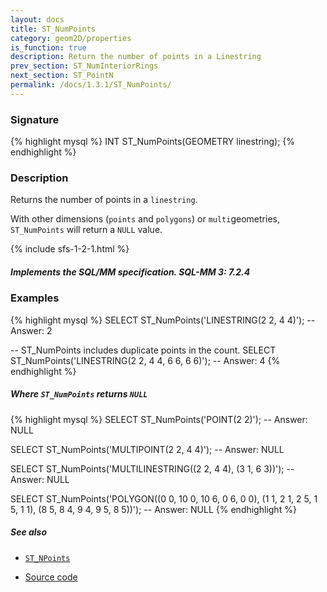 ```yaml
---
layout: docs
title: ST_NumPoints
category: geom2D/properties
is_function: true
description: Return the number of points in a Linestring
prev_section: ST_NumInteriorRings
next_section: ST_PointN
permalink: /docs/1.3.1/ST_NumPoints/
---
```


### Signature

{% highlight mysql %}
INT ST_NumPoints(GEOMETRY linestring);
{% endhighlight %}

### Description

Returns the number of points in a `linestring`. 

With other dimensions (`points` and `polygons`) or `multi`geometries, `ST_NumPoints` will return a `NULL` value.

{% include sfs-1-2-1.html %}

<div class="note info">
	<h5>Implements the SQL/MM specification. SQL-MM 3: 7.2.4</h5>
</div>

### Examples

{% highlight mysql %}
SELECT ST_NumPoints('LINESTRING(2 2, 4 4)');
-- Answer: 2

-- ST_NumPoints includes duplicate points in the count.
SELECT ST_NumPoints('LINESTRING(2 2, 4 4, 6 6, 6 6)');
-- Answer: 4
{% endhighlight %}

##### Where `ST_NumPoints` returns `NULL`
{% highlight mysql %}
SELECT ST_NumPoints('POINT(2 2)');
-- Answer: NULL

SELECT ST_NumPoints('MULTIPOINT(2 2, 4 4)');
-- Answer: NULL

SELECT ST_NumPoints('MULTILINESTRING((2 2, 4 4), (3 1, 6 3))');
-- Answer: NULL

SELECT ST_NumPoints('POLYGON((0 0, 10 0, 10 6, 0 6, 0 0),
                             (1 1, 2 1, 2 5, 1 5, 1 1),
                             (8 5, 8 4, 9 4, 9 5, 8 5))');
-- Answer: NULL
{% endhighlight %}

##### See also

* [`ST_NPoints`](../ST_NPoints)

* <a href="https://github.com/orbisgis/h2gis/blob/master/h2gis-functions/src/main/java/org/h2gis/functions/spatial/properties/ST_NumPoints.java" target="_blank">Source code</a>
